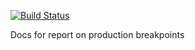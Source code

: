 [![Build Status](https://travis-ci.org/dalehamel/production-breakpoints-doc.svg?branch=master)](https://travis-ci.org/dalehamel/production-breakpoints-doc)

Docs for report on production breakpoints
